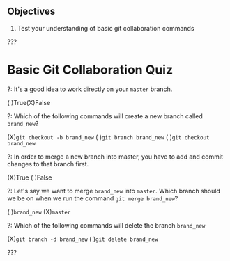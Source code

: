 ## Objectives

1. Test your understanding of basic git collaboration commands

???

# Basic Git Collaboration Quiz

?: It's a good idea to work directly on your `master` branch.

( )True(X)False

?: Which of the following commands will create a new branch called `brand_new`?

(X)`git checkout -b brand_new` ( )`git branch brand_new` ( )`git checkout brand_new`

?: In order to merge a new branch into master, you have to add and commit changes to that branch first.

(X)True ( )False

?: Let's say we want to merge `brand_new` into `master`. Which branch should we be on when we run the command `git merge brand_new`?

( )`brand_new` (X)`master`


?: Which of the following commands will delete the branch `brand_new`

(X)`git branch -d brand_new` ( )`git delete brand_new`

???
